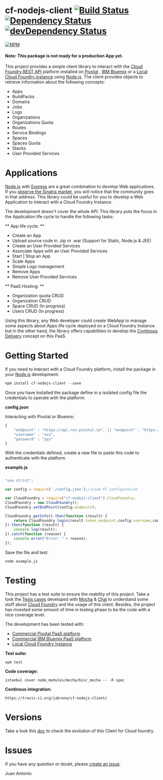# cf-nodejs-client [![Build Status](https://travis-ci.org/prosociallearnEU/cf-nodejs-client.svg)](https://travis-ci.org/prosociallearnEU/cf-nodejs-client) [![Dependency Status](https://david-dm.org/prosociallearnEU/cf-nodejs-client.svg)](https://david-dm.org/prosociallearnEU/cf-nodejs-client) [![devDependency Status](https://david-dm.org/prosociallearnEU/cf-nodejs-client/dev-status.svg)](https://david-dm.org/prosociallearnEU/cf-nodejs-client#info=devDependencies)

[![NPM](https://nodei.co/npm/cf-nodejs-client.png?stars=true)](https://nodei.co/npm/cf-nodejs-client/)

#### Note: This package is not ready for a production App yet.

This project provides a simple client library to interact with the [Cloud Foundry REST API](http://apidocs.cloudfoundry.org/) platform installed on [Pivotal](https://console.run.pivotal.io)
, [IBM Bluemix](https://console.ng.bluemix.net/) or a [Local Cloud Foundry instance](https://github.com/yudai/cf_nise_installer) using [Node.js](https://nodejs.org/). The client provides objects to retrieve information about the following concepts:

* Apps
* BuildPacks
* Domains
* Jobs
* Logs
* Organizations
* Organizations Quota
* Routes
* Service Bindings
* Spaces
* Spaces Quota
* Stacks
* User Provided Services

# Applications

[Node.js](https://nodejs.org/) with [Express](http://expressjs.com/) are a great combination to develop Web applications. If you <a href="https://www.google.com/trends/explore#q=python%20flask%2C%20node%20express%2C%20go%20pat%2C%20java%20spark%2C%20ruby%20sinatra&cmpt=q&tz=Etc%2FGMT-2" target="_blank">observe the Sinatra market</a>, you will notice that the community goes in that address. This library could be useful for you to develop a Web Application to interact with a Cloud Foundry Instance.

The development doesn't cover the whole API. This library puts the focus in the Application life cycle to handle the following tasks:

** App life cycle: **

* Create an App
* Upload source code in .zip or .war (Support for Static, Node.js & JEE)
* Create an User Provided Services
* Associate Apps with an User Provided Services
* Start | Stop an App
* Scale Apps
* Simple Logs management
* Remove Apps
* Remove User Provided Services

** PaaS Hosting: **

* Organization quota CRUD
* Organization CRUD
* Space CRUD (In progress)
* Users CRUD (In progress)

Using this library, any Web developer could create WebApp to manage some aspects about Apps life cycle deployed on a Cloud Foundry Instance but in the other hand, the library offers capabilities to develop the [Continous Delivery](https://en.wikipedia.org/wiki/Continuous_delivery)  concept on this PaaS.

# Getting Started

If you need to interact with a Cloud Foundry platform, install the package in your [Node.js](https://nodejs.org/) development:

``` Javascript
npm install cf-nodejs-client --save
```

Once you have installed the package define in a isolated config file the credentials to operate with the platform:

**config.json**

Interacting with Pivotal or Bluemix:

``` Javascript
{
    "endpoint" : "https://api.run.pivotal.io", || "endpoint" : "https://api.eu-gb.bluemix.net",
    "username" : "xxx",
    "password" : "yyy"
}
```

With the credentials defined, create a new file to paste this code to authenticate with the platform.

**example.js**

``` Javascript

"use strict";

var config = require('./config.json');//Load CF configuration

var CloudFoundry = require("cf-nodejs-client").CloudFoundry;
CloudFoundry = new CloudFoundry();
CloudFoundry.setEndPoint(config.endpoint);

CloudFoundry.getInfo().then(function (result) {
    return CloudFoundry.login(result.token_endpoint,config.username,config.password);
}).then(function (result) {
    console.log(result);   
}).catch(function (reason) {
    console.error("Error: " + reason);
});

```

Save the file and test:

``` shell
node example.js

```

# Testing

This project has a test suite to ensure the reability of this project. Take a look the [Tests cases](https://github.com/jabrena/cf-nodejs-client/tree/master/test/) developed with [Mocha](https://mochajs.org/) & [Chai](http://chaijs.com/api/bdd/) to understand some stuff about [Cloud Foundry](https://www.cloudfoundry.org/)  and the usage of this client. Besides, the project has invested some amount of time in testing phase to be the code with a nice coverage level.

The development has been tested with:

* [Commercial Pivotal PaaS platform](https://console.run.pivotal.io)
* [Commercial IBM Bluemix PaaS platform](https://console.ng.bluemix.net/)
* [Local Cloud Foundry instance](https://github.com/yudai/cf_nise_installer)

**Test suite:**

``` shell
npm test

```

**Code coverage:**

``` shell
istanbul cover node_modules/mocha/bin/_mocha -- -R spec

```

**Continous integration:**

``` shell
https://travis-ci.org/jabrena/cf-nodejs-client/

```

# Versions

Take a look this [doc](https://github.com/jabrena/cf-nodejs-client/blob/master/CHANGELOG.md) to check the evolution of this Client for Cloud foundry.

# Issues

If you have any question or doubt, please [create an issue](https://github.com/jabrena/cf-nodejs-client/issues). 

Juan Antonio
